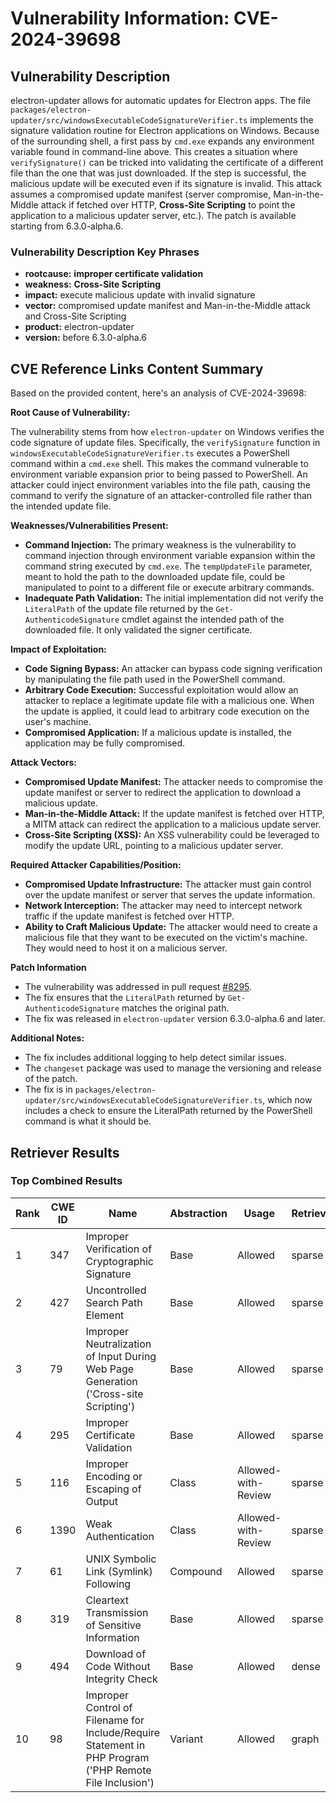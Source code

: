 # Vulnerability Information: CVE-2024-39698

## Vulnerability Description
electron-updater allows for automatic updates for Electron apps. The file `packages/electron-updater/src/windowsExecutableCodeSignatureVerifier.ts` implements the signature validation routine for Electron applications on Windows. Because of the surrounding shell, a first pass by `cmd.exe` expands any environment variable found in command-line above. This creates a situation where `verifySignature()` can be tricked into validating the certificate of a different file than the one that was just downloaded. If the step is successful, the malicious update will be executed even if its signature is invalid. This attack assumes a compromised update manifest (server compromise, Man-in-the-Middle attack if fetched over HTTP, **Cross-Site Scripting** to point the application to a malicious updater server, etc.). The patch is available starting from 6.3.0-alpha.6.

### Vulnerability Description Key Phrases
- **rootcause:** **improper certificate validation**
- **weakness:** **Cross-Site Scripting**
- **impact:** execute malicious update with invalid signature
- **vector:** compromised update manifest and Man-in-the-Middle attack and Cross-Site Scripting
- **product:** electron-updater
- **version:** before 6.3.0-alpha.6

## CVE Reference Links Content Summary
Based on the provided content, here's an analysis of CVE-2024-39698:

**Root Cause of Vulnerability:**

The vulnerability stems from how `electron-updater` on Windows verifies the code signature of update files. Specifically, the `verifySignature` function in `windowsExecutableCodeSignatureVerifier.ts` executes a PowerShell command within a `cmd.exe` shell. This makes the command vulnerable to environment variable expansion prior to being passed to PowerShell. An attacker could inject environment variables into the file path, causing the command to verify the signature of an attacker-controlled file rather than the intended update file.

**Weaknesses/Vulnerabilities Present:**

*   **Command Injection:** The primary weakness is the vulnerability to command injection through environment variable expansion within the command string executed by `cmd.exe`. The `tempUpdateFile` parameter, meant to hold the path to the downloaded update file, could be manipulated to point to a different file or execute arbitrary commands.
*   **Inadequate Path Validation:** The initial implementation did not verify the `LiteralPath` of the update file returned by the `Get-AuthenticodeSignature` cmdlet against the intended path of the downloaded file. It only validated the signer certificate.

**Impact of Exploitation:**

*   **Code Signing Bypass:** An attacker can bypass code signing verification by manipulating the file path used in the PowerShell command.
*   **Arbitrary Code Execution:** Successful exploitation would allow an attacker to replace a legitimate update file with a malicious one. When the update is applied, it could lead to arbitrary code execution on the user's machine.
*   **Compromised Application:** If a malicious update is installed, the application may be fully compromised.

**Attack Vectors:**

*   **Compromised Update Manifest:** The attacker needs to compromise the update manifest or server to redirect the application to download a malicious update.
*   **Man-in-the-Middle Attack:** If the update manifest is fetched over HTTP, a MITM attack can redirect the application to a malicious update server.
*   **Cross-Site Scripting (XSS):** An XSS vulnerability could be leveraged to modify the update URL, pointing to a malicious updater server.

**Required Attacker Capabilities/Position:**

*   **Compromised Update Infrastructure:** The attacker must gain control over the update manifest or server that serves the update information.
*   **Network Interception:** The attacker may need to intercept network traffic if the update manifest is fetched over HTTP.
*   **Ability to Craft Malicious Update:**  The attacker would need to create a malicious file that they want to be executed on the victim's machine. They would need to host it on a malicious server.

**Patch Information**
*   The vulnerability was addressed in pull request [#8295](https://github.com/electron-userland/electron-builder/pull/8295).
*   The fix ensures that the `LiteralPath` returned by `Get-AuthenticodeSignature` matches the original path.
*   The fix was released in `electron-updater` version 6.3.0-alpha.6 and later.

**Additional Notes:**

*   The fix includes additional logging to help detect similar issues.
*   The `changeset` package was used to manage the versioning and release of the patch.
*   The fix is in `packages/electron-updater/src/windowsExecutableCodeSignatureVerifier.ts`, which now includes a check to ensure the LiteralPath returned by the PowerShell command is what it should be.

## Retriever Results

### Top Combined Results

| Rank | CWE ID | Name | Abstraction | Usage  | Retrievers | Individual Scores |
|------|--------|------|-------------|-------|------------|-------------------|
| 1 | 347 | Improper Verification of Cryptographic Signature | Base | Allowed | sparse | 0.688 |
| 2 | 427 | Uncontrolled Search Path Element | Base | Allowed | sparse | 0.656 |
| 3 | 79 | Improper Neutralization of Input During Web Page Generation ('Cross-site Scripting') | Base | Allowed | sparse | 0.640 |
| 4 | 295 | Improper Certificate Validation | Base | Allowed | sparse | 0.636 |
| 5 | 116 | Improper Encoding or Escaping of Output | Class | Allowed-with-Review | sparse | 0.623 |
| 6 | 1390 | Weak Authentication | Class | Allowed-with-Review | sparse | 0.617 |
| 7 | 61 | UNIX Symbolic Link (Symlink) Following | Compound | Allowed | sparse | 0.604 |
| 8 | 319 | Cleartext Transmission of Sensitive Information | Base | Allowed | sparse | 0.594 |
| 9 | 494 | Download of Code Without Integrity Check | Base | Allowed | dense | 0.493 |
| 10 | 98 | Improper Control of Filename for Include/Require Statement in PHP Program ('PHP Remote File Inclusion') | Variant | Allowed | graph | 0.002 |

